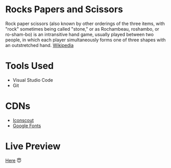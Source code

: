 # Rocks Papers and Scissors

Rock paper scissors (also known by other orderings of the three items, with "rock" sometimes being called "stone," or as Rochambeau, roshambo, or ro-sham-bo) is an intransitive hand game, usually played between two people, in which each player simultaneously forms one of three shapes with an outstretched hand. [Wikipedia](https://en.wikipedia.org/wiki/Rock_paper_scissors)

# Tools Used
* Visual Studio Code
* Git

# CDNs
* [Iconscout](https://iconscout.com)
* [Google Fonts](https://fonts.google.com)

# Live Preview
[Here](https://kshetritej.github.io/rock-paper-scissor) 😇